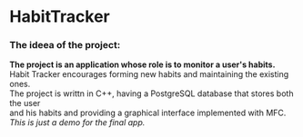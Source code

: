 # HabitTracker
### The ideea of the project:
**The project is an application whose role is to monitor a user's habits.**<br>
Habit Tracker encourages forming new habits and maintaining the existing ones. <br>
The project is writtn in C++, having a PostgreSQL database that stores both the user <br> 
and his habits and providing a graphical interface implemented with MFC. <br>
*This is just a demo for the final app.*
